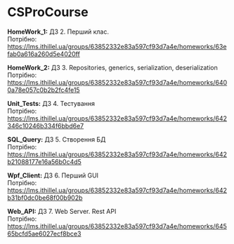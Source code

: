 # CSProCourse

**HomeWork_1:** ДЗ 2. Перший клас.  
Потрібно: https://lms.ithillel.ua/groups/63852332e83a597cf93d7a4e/homeworks/63efab0a616a260d5e4020ff 

**HomeWork_2:** ДЗ 3. Repositories, generics, serialization, deserialization  
Потрібно: https://lms.ithillel.ua/groups/63852332e83a597cf93d7a4e/homeworks/6400a78e057c0b2b2fc4fe15 

**Unit_Tests:** ДЗ 4. Тестування  
Потрібно: https://lms.ithillel.ua/groups/63852332e83a597cf93d7a4e/homeworks/642346c10246b334f6bbd6e7

**SQL_Query:** ДЗ 5. Створення БД  
Потрібно: https://lms.ithillel.ua/groups/63852332e83a597cf93d7a4e/homeworks/642b21088177e16a56b0c4d5

**Wpf_Client:** ДЗ 6. Перший GUI  
Потрібно: https://lms.ithillel.ua/groups/63852332e83a597cf93d7a4e/homeworks/642b31bf0dc0be68f00b902b

**Web_API:** ДЗ 7. Web Server. Rest API  
Потрібно: https://lms.ithillel.ua/groups/63852332e83a597cf93d7a4e/homeworks/64565bcfd5ae6027ecf8bce3
